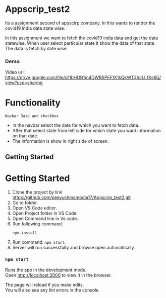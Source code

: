 # Appscrip_test2
Its a assignment second of appscirp company. In this wants to render the covid19 india data state wise. 

In this assignment we want to fetch the covid19 india data and get the data statewise.
When user select particular state it show the data of that state.
The data is fetch by date wise.

### Demo
Video url: https://drive.google.com/file/d/1bHOB1m4DWBSPEF1X1kQkWT3hcLLfXs6Q/view?usp=sharing

# Functionality

`Navbar Date and checkbox`

* In the navbar select the date for which you want to fetch data.
* After that select state from left side for which state you want information on that date.
* The information is show in right side of screen.

## Getting Started
# Getting Started
1. Clone the project by link https://github.com/peeyushmamodia17/Appscrip_test2.git
2. Go to folder.
3. Open VS Code editor.
4. Open Project folder in VS Code.
5. Open Command line in Vs code.
6. Run following command.
    ``` 
    npm install
    ```
7. Run command: `npm start`.
8. Server will run successfully and browse open automatically.


### `npm start`

Runs the app in the development mode.<br />
Open [http://localhost:3000](http://localhost:3000) to view it in the browser.

The page will reload if you make edits.<br />
You will also see any lint errors in the console.
